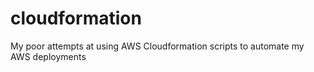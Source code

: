 # cloudformation
My poor attempts at using AWS Cloudformation scripts to automate my AWS deployments
